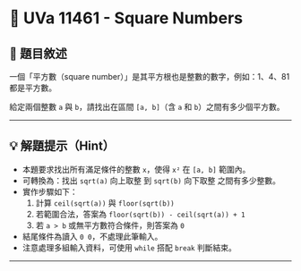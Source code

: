 # 📐 UVa 11461 - Square Numbers

## 📘 題目敘述

一個「平方數（square number）」是其平方根也是整數的數字，例如：1、4、81 都是平方數。

給定兩個整數 `a` 與 `b`，請找出在區間 `[a, b]`（含 `a` 和 `b`）之間有多少個平方數。

---

## 💡 解題提示（Hint）

- 本題要求找出所有滿足條件的整數 `x`，使得 `x²` 在 `[a, b]` 範圍內。
- 可轉換為：找出 `sqrt(a)` 向上取整 到 `sqrt(b)` 向下取整 之間有多少整數。
- 實作步驟如下：
  1. 計算 `ceil(sqrt(a))` 與 `floor(sqrt(b))`
  2. 若範圍合法，答案為 `floor(sqrt(b)) - ceil(sqrt(a)) + 1`
  3. 若 `a > b` 或無平方數符合條件，則答案為 `0`
- 結尾條件為讀入 `0 0`，不處理此筆輸入。
- 注意處理多組輸入資料，可使用 `while` 搭配 `break` 判斷結束。

---

